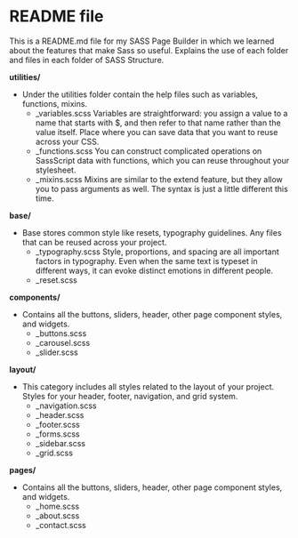 # README file 
This is a README.md file for my SASS Page Builder in which we learned about the features that make Sass so useful. Explains the use of each folder and files in each folder of SASS Structure.

**utilities/** 
- Under the utilities folder contain the help files such as variables, functions, mixins.
    - _variables.scss
 Variables are straightforward: you assign a value to a name that starts with $, and then refer to that name rather than the value itself. Place where you can save data that you want to reuse across your CSS.
    - _functions.scss
 You can construct complicated operations on SassScript data with functions, which you can reuse throughout your stylesheet.
    - _mixins.scss
 Mixins are similar to the extend feature, but they allow you to pass arguments as well. The syntax is just a little different this time.    

**base/**
- Base stores common style like resets, typography guidelines. Any files that can be reused across your project.
    - _typography.scss
 Style, proportions, and spacing are all important factors in typography. Even when the same text is typeset in different ways, it can evoke distinct emotions in different people.
    - _reset.scss

**components/**
- Contains all the buttons, sliders, header, other page component styles, and widgets.
    - _buttons.scss
    - _carousel.scss
    - _slider.scss  

**layout/**
- This category includes all styles related to the layout of your project. Styles for your header, footer, navigation, and grid system.
    - _navigation.scss
    - _header.scss
    - _footer.scss 
    - _forms.scss
    - _sidebar.scss
    - _grid.scss    

**pages/**
- Contains all the buttons, sliders, header, other page component styles, and widgets.
    - _home.scss
    - _about.scss
    - _contact.scss  

